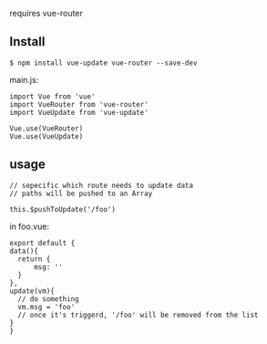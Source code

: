 requires vue-router
## Install

	$ npm install vue-update vue-router --save-dev

main.js:

	import Vue from 'vue'
	import VueRouter from 'vue-router'
	import VueUpdate from 'vue-update'
	
	Vue.use(VueRouter)
	Vue.use(VueUpdate)

## usage

	// sepecific which route needs to update data
	// paths will be pushed to an Array
	
	this.$pushToUpdate('/foo')

in foo.vue:

	export default {
    data(){
      return {
	      msg: ''
      }
    },
    update(vm){
      // do something
      vm.msg = 'foo'
      // once it's triggerd, '/foo' will be removed from the list
    }		
	}

